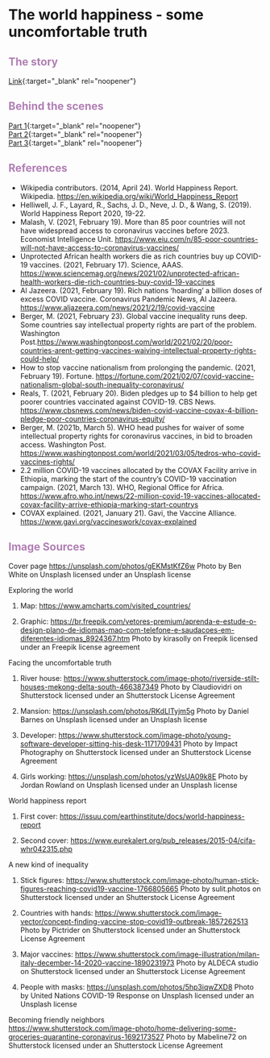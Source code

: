 # The world happiness - some uncomfortable truth
## <span style="color:#B07EB4">The story</span>
[Link](https://carnegiemellon.shorthandstories.com/the-world-happiness/index.html){:target="_blank" rel="noopener"}
## <span style="color:#B07EB4">Behind the scenes</span>
[Part 1](https://jessicacha.github.io/tswd/finalproject){:target="_blank" rel="noopener"}<br/>
[Part 2](https://jessicacha.github.io/tswd/finalproject2){:target="_blank" rel="noopener"}<br/>
[Part 3](https://jessicacha.github.io/tswd/finalproject3){:target="_blank" rel="noopener"}<br/>
## <span style="color:#B07EB4">References</span>
- Wikipedia contributors. (2014, April 24). World Happiness Report. Wikipedia. https://en.wikipedia.org/wiki/World_Happiness_Report<br>
- Helliwell, J. F., Layard, R., Sachs, J. D., Neve, J. D., & Wang, S. (2019). World Happiness Report 2020, 19-22.<br>
- Malash, V. (2021, February 19). More than 85 poor countries will not have widespread access to coronavirus vaccines before 2023. Economist Intelligence Unit. https://www.eiu.com/n/85-poor-countries-will-not-have-access-to-coronavirus-vaccines/<br>
- Unprotected African health workers die as rich countries buy up COVID-19 vaccines. (2021, February 17). Science, AAAS. https://www.sciencemag.org/news/2021/02/unprotected-african-health-workers-die-rich-countries-buy-covid-19-vaccines<br>
- Al Jazeera. (2021, February 19). Rich nations ‘hoarding’ a billion doses of excess COVID vaccine. Coronavirus Pandemic News, Al Jazeera. https://www.aljazeera.com/news/2021/2/19/covid-vaccine<br>
- Berger, M. (2021, February 23). Global vaccine inequality runs deep. Some countries say intellectual property rights are part of the problem. Washington Post.https://www.washingtonpost.com/world/2021/02/20/poor-countries-arent-getting-vaccines-waiving-intellectual-property-rights-could-help/<br>
- How to stop vaccine nationalism from prolonging the pandemic. (2021, February 19). Fortune. https://fortune.com/2021/02/07/covid-vaccine-nationalism-global-south-inequality-coronavirus/<br>
- Reals, T. (2021, February 20). Biden pledges up to $4 billion to help get poorer countries vaccinated against COVID-19. CBS News. https://www.cbsnews.com/news/biden-covid-vaccine-covax-4-billion-pledge-poor-countries-coronavirus-equity/<br>
- Berger, M. (2021b, March 5). WHO head pushes for waiver of some intellectual property rights for coronavirus vaccines, in bid to broaden access. Washington Post. https://www.washingtonpost.com/world/2021/03/05/tedros-who-covid-vaccines-rights/<br>
- 2.2 million COVID-19 vaccines allocated by the COVAX Facility arrive in Ethiopia, marking the start of the country’s COVID-19 vaccination campaign. (2021, March 13). WHO, Regional Office for Africa. https://www.afro.who.int/news/22-million-covid-19-vaccines-allocated-covax-facility-arrive-ethiopia-marking-start-countrys<br>
- COVAX explained. (2021, January 21). Gavi, the Vaccine Alliance. https://www.gavi.org/vaccineswork/covax-explained<br>

## <span style="color:#B07EB4">Image Sources</span>
Cover page
https://unsplash.com/photos/gEKMstKfZ6w
Photo by Ben White on Unsplash licensed under an Unsplash license

Exploring the world<br>
1) Map: https://www.amcharts.com/visited_countries/

2) Graphic: https://br.freepik.com/vetores-premium/aprenda-e-estude-o-design-plano-de-idiomas-mao-com-telefone-e-saudacoes-em-diferentes-idiomas_8924367.htm
Photo by kirasolly on Freepik licensed under an Freepik license agreement

Facing the uncomfortable truth<br>
1) River house: https://www.shutterstock.com/image-photo/riverside-stilt-houses-mekong-delta-south-466387349
Photo by Claudiovidri on Shutterstock licensed under an Shutterstock License Agreement

2) Mansion: https://unsplash.com/photos/RKdLlTyjm5g
Photo by Daniel Barnes on Unsplash licensed under an Unsplash license

3) Developer: https://www.shutterstock.com/image-photo/young-software-developer-sitting-his-desk-1171709431
Photo by Impact Photography on Shutterstock licensed under an Shutterstock License Agreement

4) Girls working: https://unsplash.com/photos/yzWsUA09k8E
Photo by Jordan Rowland on Unsplash licensed under an Unsplash license

World happiness report<br>
1) First cover: https://issuu.com/earthinstitute/docs/world-happiness-report

2) Second cover: https://www.eurekalert.org/pub_releases/2015-04/cifa-whr042315.php

A new kind of inequality<br>
1) Stick figures: https://www.shutterstock.com/image-photo/human-stick-figures-reaching-covid19-vaccine-1766805665
Photo by sulit.photos on Shutterstock licensed under an Shutterstock License Agreement

2) Countries with hands: https://www.shutterstock.com/image-vector/concept-finding-vaccine-stop-covid19-outbreak-1857262513
Photo by Pictrider on Shutterstock licensed under an Shutterstock License Agreement

3) Major vaccines: https://www.shutterstock.com/image-illustration/milan-italy-december-14-2020-vaccine-1890231973
Photo by ALDECA studio on Shutterstock licensed under an Shutterstock License Agreement

4) People with masks: https://unsplash.com/photos/5hp3iqwZXD8
Photo by United Nations COVID-19 Response on Unsplash licensed under an Unsplash license

Becoming friendly neighbors<br>
https://www.shutterstock.com/image-photo/home-delivering-some-groceries-quarantine-coronavirus-1692173527
Photo by Mabeline72 on Shutterstock licensed under an Shutterstock License Agreement
